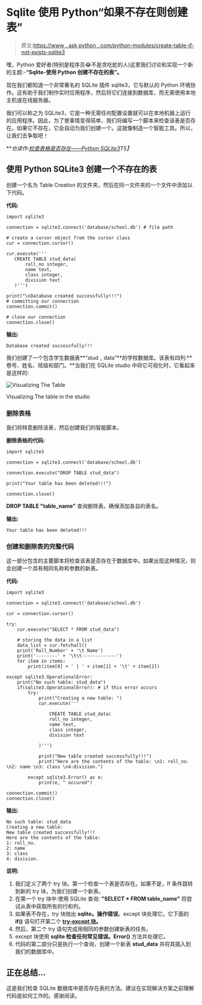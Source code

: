 # Sqlite 使用 Python“如果不存在则创建表”

> 原文:[https://www . ask python . com/python-modules/create-table-if-not-exists-sqlite3](https://www.askpython.com/python-modules/create-table-if-not-exists-sqlite3)

嘿，Python 爱好者(特别是程序员😂不是贪吃蛇的人)这里我们讨论和实现一个新的主题:-**“Sqlite-使用 Python 创建不存在的表”。**

现在我们都知道一个非常著名的 SQLite 插件 sqlite3，它与默认的 Python 环境协作。这有助于我们制作实时应用程序，然后将它们连接到数据库，而无需使用本地主机或在线服务器。

我们可以称之为 SQLite3，它是一种无需任何配置设置就可以在本地机器上运行的应用程序。因此，为了使事情变得简单，我们将编写一个脚本来检查该表是否存在。如果它不存在，它会自动为我们创建一个。这就像制造一个智能工具。所以，让我们去争取吧！

***也读作:[检查表格是否存在——Python SQLite3](https://www.askpython.com/python-modules/check-if-a-table-exists-python-sqlite3)*T5】**

## 使用 Python SQLite3 创建一个不存在的表

创建一个名为 Table Creation 的文件夹，然后在同一文件夹的一个文件中添加以下代码。

**代码:**

```
import sqlite3

connection = sqlite3.connect('database/school.db') # file path

# create a cursor object from the cursor class
cur = connection.cursor()

cur.execute('''
   CREATE TABLE stud_data(
       roll_no integer, 
       name text, 
       class integer, 
       division text    
   )''')

print("\nDatabase created successfully!!!")
# committing our connection
connection.commit()

# close our connection
connection.close()

```

**输出:**

```
Database created successfully!!!

```

我们创建了一个包含学生数据表**“stud _ data”**的学校数据库。该表有四列:**卷号、姓名、班级和部门。**当我们在 SQLite studio 中将它可视化时，它看起来是这样的:

![Visualizing The Table](../Images/45dbd533f85e6397fe0d851c10188b81.png)

Visualizing The table in the studio

### 删除表格

我们将特意删除该表，然后创建我们的智能脚本。

**删除表格的代码:**

```
import sqlite3

connection = sqlite3.connect('database/school.db')

connection.execute("DROP TABLE stud_data")

print("Your table has been deleted!!!")

connection.close()

```

**DROP TABLE "table_name"** 查询删除表。确保添加各自的表名。

**输出:**

```
Your table has been deleted!!!

```

### 创建和删除表的完整代码

这一部分包含的主要脚本将检查该表是否存在于数据库中。如果出现这种情况，则会创建一个具有相同名称和参数的新表。

**代码:**

```
import sqlite3

connection = sqlite3.connect('database/school.db')

cur = connection.cursor() 

try:
    cur.execute("SELECT * FROM stud_data")

    # storing the data in a list
    data_list = cur.fetchall() 
    print('Roll_Number' + '\t Name')
    print('--------' + '\t\t-------------')
    for item in items:
        print(item[0] + ' | ' + item[1] + '\t' + item[2])   

except sqlite3.OperationalError:
    print("No such table: stud_data")
    if(sqlite3.OperationalError): # if this error occurs
        try:
            print("Creating a new table: ")
            cur.execute('''

                CREATE TABLE stud_data(
                roll_no integer, 
                name text, 
                class integer, 
                division text

            )''')

            print("New table created successfully!!!")
            print("Here are the contents of the table: \n1: roll_no. \n2: name \n3: class \n4:division.")

        except sqlite3.Error() as e:
            print(e, " occured")

connection.commit()
connection.close()

```

**输出:**

```
No such table: stud_data
Creating a new table: 
New table created successfully!!!
Here are the contents of the table: 
1: roll_no.
2: name
3: class
4: division.

```

**说明:**

1.  我们定义了两个 try 块。第一个检查一个表是否存在。如果不是，If 条件跳转到新的 try 块，为我们创建一个新表。
2.  在第一个 try 块中:使用 SQLite 查询: **"SELECT * FROM table_name"** 将尝试从表中获取所有的行和列。
3.  如果表不存在，try 块抛出 **sqlite。操作错误**。except 块处理它。它下面的 **if()** 语句打开第二个 **[try-except 块](https://www.askpython.com/python/python-exception-handling)。**
4.  然后，第二个 try 语句完成用相同的参数创建新表的任务。
5.  except 块使用 **sqlite 检查任何常见错误。Error()** 方法并处理它。
6.  代码的第二部分只是执行一个查询，创建一个新表 **stud_data** 并将其插入到我们的数据库中。

## 正在总结…

这是我们检查 SQLite 数据库中是否存在表的方法。建议在实现解决方案之前理解代码是如何工作的。感谢阅读。